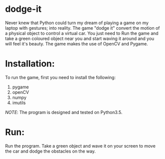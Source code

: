 # dodge-it
Never knew that Python could turn my dream of playing a game on my laptop with gestures; into reality. The game "dodge it" convert the motion of a physical object to control a virtual car. You just need to Run the game and take a green coloured object near you and start waving it around and you will feel it's beauty. The game makes the use of OpenCV and Pygame.

# Installation:
To run the game, first you need to install the following:
1. pygame
2. openCV
3. numpy
4. imutils

*NOTE*: The program is designed and tested on Python3.5.

# Run:
Run the program.
Take a green object and wave it on your screen to move the car and dodge the obstacles on the way.
